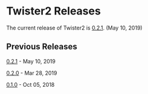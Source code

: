 # Twister2 Releases

The current release of Twister2 is [0.2.1](twister2_release_0_2_1.md). (May 10, 2019)

## Previous Releases

[0.2.1](twister2_release_0_2_1.md) - May 10, 2019

[0.2.0](twister2_release_0_2_0.md) - Mar 28, 2019

[0.1.0](twister2_release_0_1_0.md) - Oct 05, 2018  



